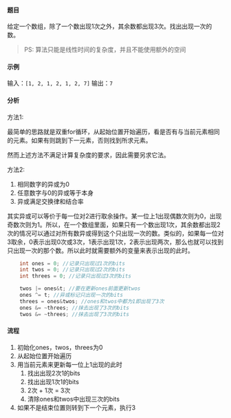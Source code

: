 #### 题目

给定一个数组，除了一个数出现1次之外，其余数都出现3次。找出出现一次的数。

> PS: 算法只能是线性时间的复杂度，并且不能使用额外的空间

#### 示例

输入：`[1, 2, 1, 2, 1, 2, 7]`
输出：`7`

#### 分析

方法1:

最简单的思路就是双重for循环，从起始位置开始遍历，看是否有与当前元素相同的元素。如果有则跳到下一元素，否则找到所求元素。

然而上述方法不满足计算复杂度的要求，因此需要另求它法。

方法2:

1. 相同数字的异或为0
2. 任意数字与0的异或等于本身
3. 异或满足交换律和结合率

其实异或可以等价于每一位对2进行取余操作。某一位上1出现偶数次则为0，出现奇数次则为1。所以，在一个数组里面，如果只有一个数出现1次，其余数都出现2次的情况可以通过对所有数异或得到这个只出现一次的数。类似的，如果每一位对3取余，0表示出现0次或3次，1表示出现1次，2表示出现两次，那么也就可以找到只出现一次的那个数。所以此时就需要额外的变量来表示出现的此时。

```cpp
    int ones = 0; //记录只出现过1次的bits
    int twos = 0; //记录只出现过2次的bits
    int threes = 0; //记录只出现过3次的bits

    twos |= ones&t; //要在更新ones前面更新twos
    ones ^= t; //异或标记只出现一次的bits
    threes = ones&twos; //ones和twos中都为1即出现了3次
    ones &= ~threes; //抹去出现了3次的bits
    twos &= ~threes; //抹去出现了3次的bits
```

#### 流程

1. 初始化ones，twos，threes为0
2. 从起始位置开始遍历
3. 用当前元素来更新每一位上1出现的此时
    1. 找出出现2次1的bits
    2. 找出出现1次1的bits
    3. 2次 + 1次 = 3次
    4. 清除ones和twos中出现三次的bits
4. 如果不是结束位置则转到下一个元素，执行3

